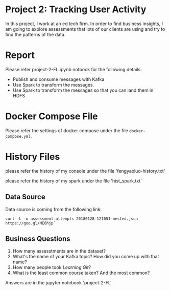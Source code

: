 # Project 2: Tracking User Activity

In this project, I work at an ed tech firm. In order to find business insights, I am going to explore assessments that lots of our clients are using and try to find the patterns of the data. 

# Report

Please refer project-2-FL.ipynb notbook for the following details:

- Publish and consume messages with Kafka
- Use Spark to transform the messages. 
- Use Spark to transform the messages so that you can land them in HDFS

# Docker Compose File
Please refer the settings of docker compose under the file `docker-compose.yml`.

# History Files
please refer the history of my console under the file 'fengyaoluo-history.txt'

please refer the history of my spark under the file 'hist_spark.txt'


## Data Source

Data source is coming from the following link: 
```
curl -L -o assessment-attempts-20180128-121051-nested.json https://goo.gl/ME6hjp`
```

## Business Questions

1. How many assesstments are in the dataset?
2. What's the name of your Kafka topic? How did you come up with that name?
3. How many people took *Learning Git*?
4. What is the least common course taken? And the most common?

Answers are in the jupyter notebook 'project-2-FL'. 


